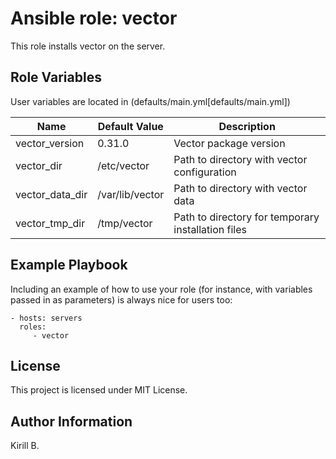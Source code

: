 Ansible role: vector
=========

This role installs vector on the server.


Role Variables
--------------

User variables are located in (defaults/main.yml[defaults/main.yml])

| Name | Default Value | Description |
|------|---------------|-------------|
| vector_version | 0.31.0 | Vector package version |
| vector_dir | /etc/vector | Path to directory with vector configuration |
| vector_data_dir | /var/lib/vector | Path to directory with vector data |
| vector_tmp_dir | /tmp/vector | Path to directory for temporary installation files |


Example Playbook
----------------

Including an example of how to use your role (for instance, with variables passed in as parameters) is always nice for users too:

    - hosts: servers
      roles:
         - vector

License
-------

This project is licensed under MIT License.

Author Information
------------------

Kirill B.
